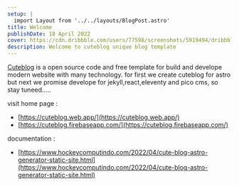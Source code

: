 ```yaml
---
setup: |
  import Layout from '../../layouts/BlogPost.astro'
title: Welcome
publishDate: 18 April 2022
cover: https://cdn.dribbble.com/users/77598/screenshots/5919494/dribbble.png
description: Welcome to cuteblog unique blog template
---
```


[Cuteblog](https://cuteblog.netlify.app/) is a open source code and free template for build and develope modern website with many technology.
for first we create cuteblog for astro but next we promise develope for jekyll,react,eleventy and pico cms, so stay tuneed.....

visit home page :

- [https://cuteblog.web.app/](https://cuteblog.web.app/)
- [https://cuteblog.firebaseapp.com/](https://cuteblog.firebaseapp.com/)

documentation :

- [https://www.hockeycomputindo.com/2022/04/cute-blog-astro-generator-static-site.html](https://www.hockeycomputindo.com/2022/04/cute-blog-astro-generator-static-site.html)

